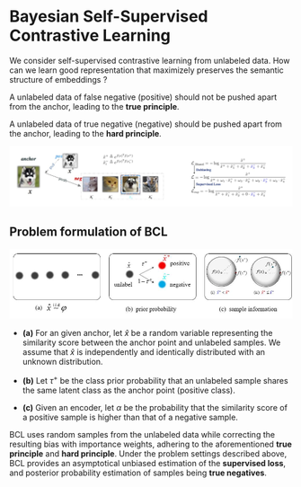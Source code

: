 # Bayesian Self-Supervised Contrastive Learning
We consider self-supervised contrastive learning from unlabeled data. 
How can we learn good representation that maximizely preserves the semantic structure of embeddings ?

A unlabeled data of false negative (positive) should not be pushed apart from the anchor, leading to the 
**true principle**.

A unlabeled data of true negative (negative) should be pushed apart from the anchor, leading to the **hard principle**.

![illustrative](https://github.com/liubin06/BCL/blob/main/pic/illustrative.jpeg)

## Problem formulation of BCL
![formulation](https://github.com/liubin06/BCL/blob/main/pic/formulation.jpg)

- **(a)** For an given anchor, let $\hat{x}$ be a random variable representing the similarity score between the anchor point and unlabeled samples. We assume that $\hat{x}$ is independently and identically distributed with an unknown distribution.

- **(b)** Let $\tau^+$ be the class prior probability that an unlabeled sample shares the same latent class as the anchor point (positive class).

- **(c)** Given an encoder, let $\alpha$ be the probability that the similarity score of a positive sample is higher than that of a negative sample.

BCL uses random samples from the unlabeled data while correcting the resulting bias with importance weights, adhering to the aforementioned **true principle** and **hard principle**. Under the problem settings described above, BCL provides an asymptotical unbiased estimation of the **supervised loss**, and posterior probability estimation of samples being **true negatives**.
